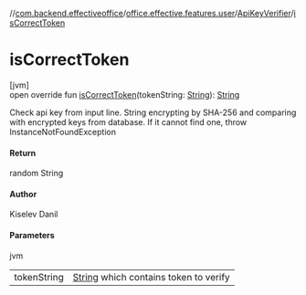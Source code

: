 //[com.backend.effectiveoffice](../../../index.md)/[office.effective.features.user](../index.md)/[ApiKeyVerifier](index.md)/[isCorrectToken](is-correct-token.md)

# isCorrectToken

[jvm]\
open override fun [isCorrectToken](is-correct-token.md)(tokenString: [String](https://kotlinlang.org/api/latest/jvm/stdlib/kotlin/-string/index.html)): [String](https://kotlinlang.org/api/latest/jvm/stdlib/kotlin/-string/index.html)

Check api key from input line. String encrypting by SHA-256 and comparing with encrypted keys from database. If it cannot find one, throw InstanceNotFoundException

#### Return

random String

#### Author

Kiselev Danil

#### Parameters

jvm

| | |
|---|---|
| tokenString | [String](https://kotlinlang.org/api/latest/jvm/stdlib/kotlin/-string/index.html) which contains token to verify |

